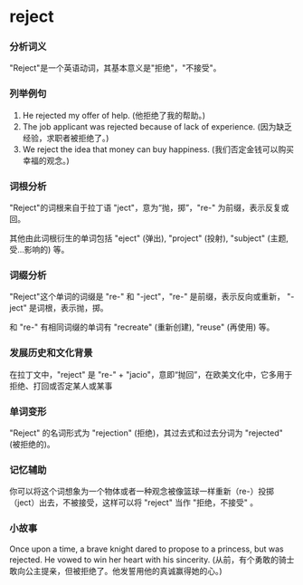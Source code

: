 # reject

### 分析词义

  

"Reject"是一个英语动词，其基本意义是"拒绝"，"不接受"。

  

### 列举例句

  

1.  He rejected my offer of help. (他拒绝了我的帮助。)
2.  The job applicant was rejected because of lack of experience. (因为缺乏经验，求职者被拒绝了。)
3.  We reject the idea that money can buy happiness. (我们否定金钱可以购买幸福的观念。)

  

### 词根分析

  

"Reject"的词根来自于拉丁语 "ject"，意为“抛，掷”，"re-" 为前缀，表示反复或回。

  

其他由此词根衍生的单词包括 "eject" (弹出), "project" (投射), "subject" (主题,受...影响的) 等。

  

### 词缀分析

  

"Reject"这个单词的词缀是 "re-" 和 "-ject"，"re-" 是前缀，表示反向或重新， "-ject" 是词根，表示抛，掷。

  

和 "re-" 有相同词缀的单词有 "recreate" (重新创建), "reuse" (再使用) 等。

  

### 发展历史和文化背景

  

在拉丁文中，"reject" 是 "re-" + "jacio"，意即“抛回”，在欧美文化中，它多用于拒绝、打回或否定某人或某事

  

### 单词变形

  

"Reject" 的名词形式为 "rejection" (拒绝)，其过去式和过去分词为 "rejected" (被拒绝的)。

  

### 记忆辅助

  

你可以将这个词想象为一个物体或者一种观念被像篮球一样重新（re-）投掷（ject）出去，不被接受，这样可以将 "reject" 当作 "拒绝，不接受" 。

  

### 小故事

  

Once upon a time, a brave knight dared to propose to a princess, but was rejected. He vowed to win her heart with his sincerity. (从前，有个勇敢的骑士敢向公主提亲，但被拒绝了。他发誓用他的真诚赢得她的心。)
